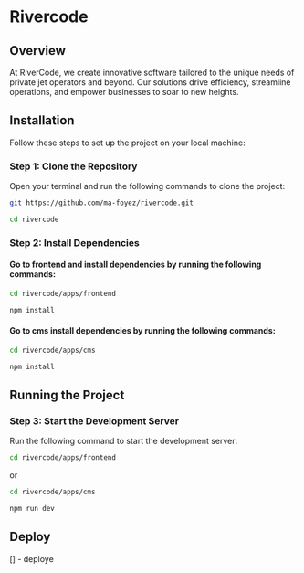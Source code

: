 # Rivercode


## Overview

At RiverCode, we create innovative software tailored to the unique needs of private jet operators and beyond. Our solutions drive efficiency, streamline operations, and empower businesses to soar to new heights.


## Installation

Follow these steps to set up the project on your local machine:

### Step 1: Clone the Repository

Open your terminal and run the following commands to clone the project:

```bash
git https://github.com/ma-foyez/rivercode.git
```

```bash
cd rivercode
```


### Step 2: Install Dependencies

#### Go to frontend and install dependencies by running the following commands:

```bash 
cd rivercode/apps/frontend
```

```bash
npm install
```
#### Go to cms install dependencies by running the following commands:

```bash 
cd rivercode/apps/cms
```

```bash
npm install
```


## Running the Project

### Step 3: Start the Development Server

Run the following command to start the development server:
```bash 
cd rivercode/apps/frontend
``` 
or 

```bash 
cd rivercode/apps/cms
```

```bash
npm run dev
```

## Deploy
[] - deploye
